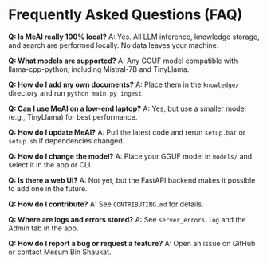# Frequently Asked Questions (FAQ)

**Q: Is MeAI really 100% local?**
A: Yes. All LLM inference, knowledge storage, and search are performed locally. No data leaves your machine.

**Q: What models are supported?**
A: Any GGUF model compatible with llama-cpp-python, including Mistral-7B and TinyLlama.

**Q: How do I add my own documents?**
A: Place them in the `knowledge/` directory and run `python main.py ingest`.

**Q: Can I use MeAI on a low-end laptop?**
A: Yes, but use a smaller model (e.g., TinyLlama) for best performance.

**Q: How do I update MeAI?**
A: Pull the latest code and rerun `setup.bat` or `setup.sh` if dependencies changed.

**Q: How do I change the model?**
A: Place your GGUF model in `models/` and select it in the app or CLI.

**Q: Is there a web UI?**
A: Not yet, but the FastAPI backend makes it possible to add one in the future.

**Q: How do I contribute?**
A: See `CONTRIBUTING.md` for details.

**Q: Where are logs and errors stored?**
A: See `server_errors.log` and the Admin tab in the app.

**Q: How do I report a bug or request a feature?**
A: Open an issue on GitHub or contact Mesum Bin Shaukat. 